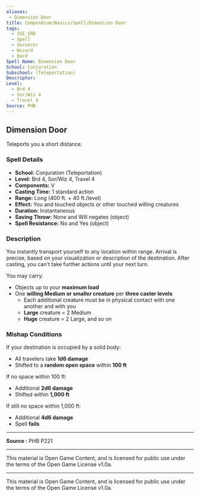 ```yaml
---
aliases:
 - Dimension Door
title: Compendium/Basics/Spell/Dimension Door
tags:
  - 35E_SRD
  - Spell
  - Sorcerer
  - Wizard
  - Bard
Spell Name: Dimension Door
School: Conjuration
Subschool: (Teleportation)
Descriptor: 
Level:
  - Brd 4
  - Sor/Wiz 4
  - Travel 4
Source: PHB
---
```


## Dimension Door

Teleports you a short distance.

### Spell Details

- **School:** Conjuration (Teleportation)  
- **Level:** Brd 4, Sor/Wiz 4, Travel 4  
- **Components:** V  
- **Casting Time:** 1 standard action  
- **Range:** Long (400 ft. + 40 ft./level)  
- **Effect:** You and touched objects or other touched willing creatures  
- **Duration:** Instantaneous  
- **Saving Throw:** None and Will negates (object)  
- **Spell Resistance:** No and Yes (object)  

### Description

You instantly transport yourself to any location within range. Arrival is precise, based on your visualization or description of the destination. After casting, you can't take further actions until your next turn.

You may carry:
- Objects up to your **maximum load**  
- One **willing Medium or smaller creature** per **three caster levels**
  - Each additional creature must be in physical contact with one another and with you
  - **Large** creature = 2 Medium  
  - **Huge** creature = 2 Large, and so on

### Mishap Conditions

If your destination is occupied by a solid body:
- All travelers take **1d6 damage**
- Shifted to a **random open space** within **100 ft**

If no space within 100 ft:
- Additional **2d6 damage**
- Shifted within **1,000 ft**

If still no space within 1,000 ft:
- Additional **4d6 damage**
- Spell **fails**

---

**Source :** PHB P221

---

This material is Open Game Content, and is licensed for public use under  
the terms of the Open Game License v1.0a.

---

This material is Open Game Content, and is licensed for public use under the terms of the Open Game License v1.0a.
